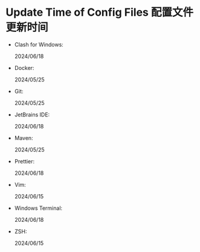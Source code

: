 # Update Time of Config Files 配置文件更新时间

- Clash for Windows:

  2024/06/18

- Docker:

  2024/05/25

- Git:

  2024/05/25

- JetBrains IDE:

  2024/06/18

- Maven:

  2024/05/25

- Prettier:

  2024/06/18

- Vim:

  2024/06/15

- Windows Terminal:

  2024/06/18

- ZSH:

  2024/06/15
